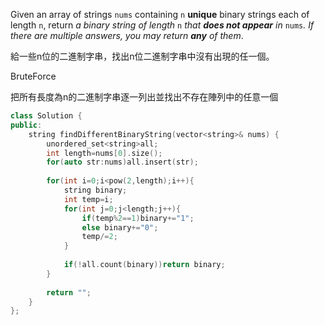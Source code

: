 Given an array of strings `nums` containing `n` **unique** binary strings each of length `n`, return _a binary string of length_ `n` _that **does not appear** in_ `nums`_. If there are multiple answers, you may return **any** of them_.

給一些n位的二進制字串，找出n位二進制字串中沒有出現的任一個。

BruteForce

把所有長度為n的二進制字串逐一列出並找出不存在陣列中的任意一個

```cpp
class Solution {
public:
    string findDifferentBinaryString(vector<string>& nums) {
        unordered_set<string>all;
        int length=nums[0].size();
        for(auto str:nums)all.insert(str);
        
        for(int i=0;i<pow(2,length);i++){
            string binary;
            int temp=i;
            for(int j=0;j<length;j++){
                if(temp%2==1)binary+="1";
                else binary+="0";
                temp/=2;
            }
            
            if(!all.count(binary))return binary;
        }
        
        return "";
    }
};
```